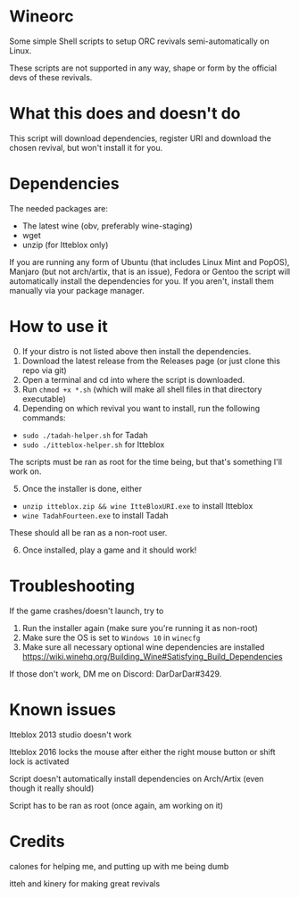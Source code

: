 # Wineorc
Some simple Shell scripts to setup ORC revivals semi-automatically on Linux.

These scripts are not supported in any way, shape or form by the official devs of these revivals.

# What this does and doesn't do
This script will download dependencies, register URI and download the chosen revival, but won't install it for you.

# Dependencies
The needed packages are:
- The latest wine (obv, preferably wine-staging)
- wget
- unzip (for Itteblox only)

If you are running any form of Ubuntu (that includes Linux Mint and PopOS), Manjaro (but not arch/artix, that is an issue), Fedora or Gentoo the script will automatically install the dependencies for you.
If you aren't, install them manually via your package manager.

# How to use it

0. If your distro is not listed above then install the dependencies.
1. Download the latest release from the Releases page (or just clone this repo via git)
2. Open a terminal and cd into where the script is downloaded.
3. Run `chmod +x *.sh` (which will make all shell files in that directory executable)
4. Depending on which revival you want to install, run the following commands:
- `sudo ./tadah-helper.sh` for Tadah
- `sudo ./itteblox-helper.sh` for Itteblox

The scripts must be ran as root for the time being, but that's something I'll work on.

5. Once the installer is done, either
- `unzip itteblox.zip && wine ItteBloxURI.exe` to install Itteblox
- `wine TadahFourteen.exe` to install Tadah

These should all be ran as a non-root user.

6. Once installed, play a game and it should work!

# Troubleshooting
If the game crashes/doesn't launch, try to
1. Run the installer again (make sure you're running it as non-root)
2. Make sure the OS is set to `Windows 10` in `winecfg`
3. Make sure all necessary optional wine dependencies are installed https://wiki.winehq.org/Building_Wine#Satisfying_Build_Dependencies

If those don't work, DM me on Discord: DarDarDar#3429.

# Known issues
Itteblox 2013 studio doesn't work

Itteblox 2016 locks the mouse after either the right mouse button or shift lock is activated

Script doesn't automatically install dependencies on Arch/Artix (even though it really should)

Script has to be ran as root (once again, am working on it)

# Credits
calones for helping me, and putting up with me being dumb

itteh and kinery for making great revivals
